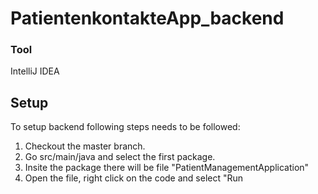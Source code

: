 

# PatientenkontakteApp_backend

### Tool 
IntelliJ IDEA

## Setup
To setup backend following steps needs to be followed:
1. Checkout the master branch.
2. Go src/main/java and select the first package.
3. Insite the package there will be file "PatientManagementApplication"
4. Open the file, right click on the code and select "Run
